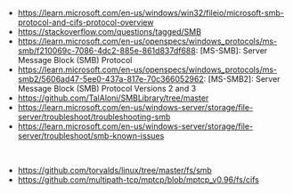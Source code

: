 - https://learn.microsoft.com/en-us/windows/win32/fileio/microsoft-smb-protocol-and-cifs-protocol-overview
- https://stackoverflow.com/questions/tagged/SMB
- https://learn.microsoft.com/en-us/openspecs/windows_protocols/ms-smb/f210069c-7086-4dc2-885e-861d837df688: [MS-SMB]: Server Message Block (SMB) Protocol
- https://learn.microsoft.com/en-us/openspecs/windows_protocols/ms-smb2/5606ad47-5ee0-437a-817e-70c366052962: [MS-SMB2]: Server Message Block (SMB) Protocol Versions 2 and 3
- https://github.com/TalAloni/SMBLibrary/tree/master
- https://learn.microsoft.com/en-us/windows-server/storage/file-server/troubleshoot/troubleshooting-smb
- https://learn.microsoft.com/en-us/windows-server/storage/file-server/troubleshoot/smb-known-issues
<br>

- https://github.com/torvalds/linux/tree/master/fs/smb
- https://github.com/multipath-tcp/mptcp/blob/mptcp_v0.96/fs/cifs
